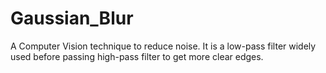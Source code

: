 # Gaussian_Blur
A Computer Vision technique to reduce noise.
It is a low-pass filter widely used before passing high-pass filter to get more clear edges.
